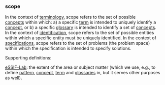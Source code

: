 ### scope

<p class="c8"><span>In the context of </span><span class="c2"><a class="c3" href="#h.189fachpwy1a">terminology</a></span><span>, scope refers to the set of possible </span><span class="c2"><a class="c3" href="#h.6hyxh4mxxbu2">concepts</a></span><span>&nbsp;within which: a) a specific </span><span class="c2"><a class="c3" href="#h.ojn7uxdcaf7u">term</a></span><span>&nbsp;is intended to uniquely identify a </span><span class="c2"><a class="c3" href="#h.6hyxh4mxxbu2">concept</a></span><span>, or b) a specific </span><span class="c2"><a class="c3" href="#h.z1he49173rzw">glossary</a></span><span>&nbsp;is intended to identify a set of </span><span class="c2"><a class="c3" href="#h.6hyxh4mxxbu2">concepts</a></span><span>. In the context of </span><span class="c2"><a class="c3" href="#h.fslz9gxdlb84">identification</a></span><span>, scope refers to the set of possible entities within which a specific entity must be uniquely identified. In the context of </span><span class="c2"><a class="c3" href="#h.dst3g25dh97g">specifications</a></span><span class="c0">, scope refers to the set of problems (the problem space) within which the specification is intended to specify solutions.</span></p><p class="c8"><span class="c0">Supporting definitions:</span></p><p class="c8"><span class="c2"><a class="c3" href="https://www.google.com/url?q=https://essif-lab.github.io/framework/docs/essifLab-glossary%23scope&amp;sa=D&amp;source=editors&amp;ust=1706779842820414&amp;usg=AOvVaw0uEEEe8Q-VTf85i77drg2i">eSSIF-Lab</a></span><span>: the extent of the area or subject matter (which we use, e.g., to define </span><span class="c2"><a class="c3" href="https://www.google.com/url?q=https://essif-lab.github.io/framework/docs/@&amp;sa=D&amp;source=editors&amp;ust=1706779842820620&amp;usg=AOvVaw04mAK3hfY0wGu8zILOr25u">pattern</a></span><span>, </span><span class="c2"><a class="c3" href="https://www.google.com/url?q=https://essif-lab.github.io/framework/docs/@&amp;sa=D&amp;source=editors&amp;ust=1706779842820857&amp;usg=AOvVaw14wi6dCCdh5NrCnSUeXKus">concept</a></span><span>, </span><span class="c2"><a class="c3" href="https://www.google.com/url?q=https://essif-lab.github.io/framework/docs/@&amp;sa=D&amp;source=editors&amp;ust=1706779842821045&amp;usg=AOvVaw3vYbMNBbKnVXCdGZ-r-Hwm">term</a></span><span>&nbsp;and </span><span class="c2"><a class="c3" href="https://www.google.com/url?q=https://essif-lab.github.io/framework/docs/@&amp;sa=D&amp;source=editors&amp;ust=1706779842821219&amp;usg=AOvVaw2aVXCsFtJAhqko27fG5L3Y">glossaries</a></span><span class="c0">&nbsp;in, but it serves other purposes as well).</span></p>